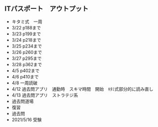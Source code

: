 ## ITパスポート　アウトプット

- キタミ式　一周
- 3/22 p188まで
- 3/23 p199まで
- 3/24 p218まで
- 3/25 p234まで
- 3/26 p260まで
- 3/27 p295まで
- 3/28 p362まで
- 4/5 p402まで
- 4/6 p410まで
- 4/8 一周読破
- 4/12 過去問アプリ　通勤時　スキマ時間　開始　ｷﾀﾐ式部分的に読み直し
- 4/13 過去問アプリ　ストラテジ系　
- 過去問道場
- 復習
- 過去問
- 2021/5/16 受験
